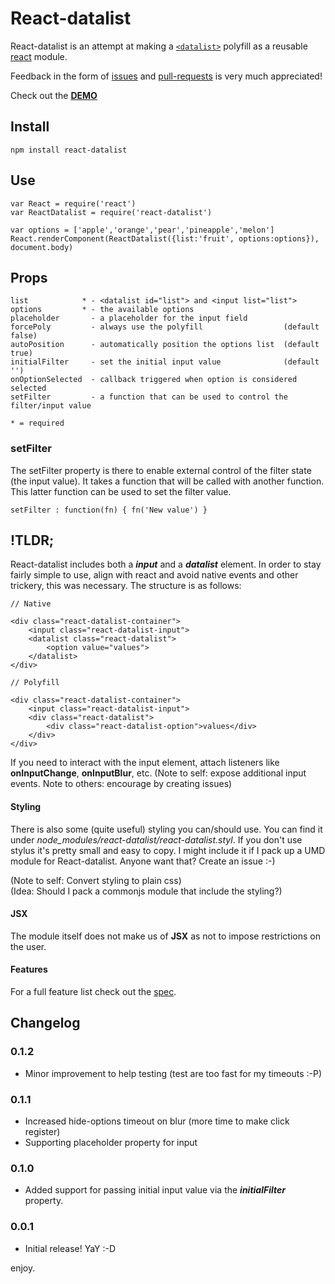 # React-datalist

React-datalist is an attempt at making a [<code>\<datalist></code>](https://developer.mozilla.org/en-US/docs/Web/HTML/Element/datalist) polyfill as a reusable [react](http://facebook.github.io/react/) module.  

Feedback in the form of [issues](https://github.com/asbjornenge/react-datalist/issues) and [pull-requests](https://github.com/asbjornenge/react-datalist/pulls) is very much appreciated!

Check out the [**DEMO**](http://www.asbjornenge.com/react-datalist/)

## Install

	npm install react-datalist
	
## Use

	var React = require('react')
	var ReactDatalist = require('react-datalist')
	
	var options = ['apple','orange','pear','pineapple','melon']
	React.renderComponent(ReactDatalist({list:'fruit', options:options}), document.body)

## Props

	list            * - <datalist id="list"> and <input list="list">
	options         * - the available options
	placeholder       - a placeholder for the input field
	forcePoly         - always use the polyfill                  (default false)
	autoPosition      - automatically position the options list  (default true)
	initialFilter     - set the initial input value              (default '')
	onOptionSelected  - callback triggered when option is considered selected
	setFilter         - a function that can be used to control the filter/input value
	
	* = required

### setFilter

The setFilter property is there to enable external control of the filter state (the input value). It takes a function that will be called with another function. This latter function can be used to set the filter value.

    setFilter : function(fn) { fn('New value') }

## !TLDR;

React-datalist includes both a ***input*** and a ***datalist*** element. In order to stay fairly simple to use, align with react and avoid native events and other trickery, this was necessary. The structure is as follows:

	// Native

	<div class="react-datalist-container">
		<input class="react-datalist-input">
		<datalist class="react-datalist">
			<option value="values">
		</datalist>
	</div>

	// Polyfill
	
	<div class="react-datalist-container">
		<input class="react-datalist-input">
		<div class="react-datalist">
			<div class="react-datalist-option">values</div>
		</div>
	</div>
	
If you need to interact with the input element, attach listeners like **onInputChange**, **onInputBlur**, etc. (Note to self: expose additional input events. Note to others: encourage by creating issues)

#### Styling

There is also some (quite useful) styling you can/should use. You can find it under *node_modules/react-datalist/react-datalist.styl*. If you don't use stylus it's pretty small and easy to copy. I might include it if I pack up a UMD module for React-datalist. Anyone want that? Create an issue :-)

(Note to self: Convert styling to plain css)  
(Idea: Should I pack a commonjs module that include the styling?)

#### JSX

The module itself does not make us of **JSX** as not to impose restrictions on the user.

#### Features

For a full feature list check out the [spec](https://github.com/asbjornenge/react-datalist/blob/master/test/spec.js).

## Changelog

### 0.1.2

* Minor improvement to help testing (test are too fast for my timeouts :-P)

### 0.1.1

* Increased hide-options timeout on blur (more time to make click register)
* Supporting placeholder property for input

### 0.1.0

* Added support for passing initial input value via the ***initialFilter*** property.

### 0.0.1

* Initial release! YaY :-D

enjoy.